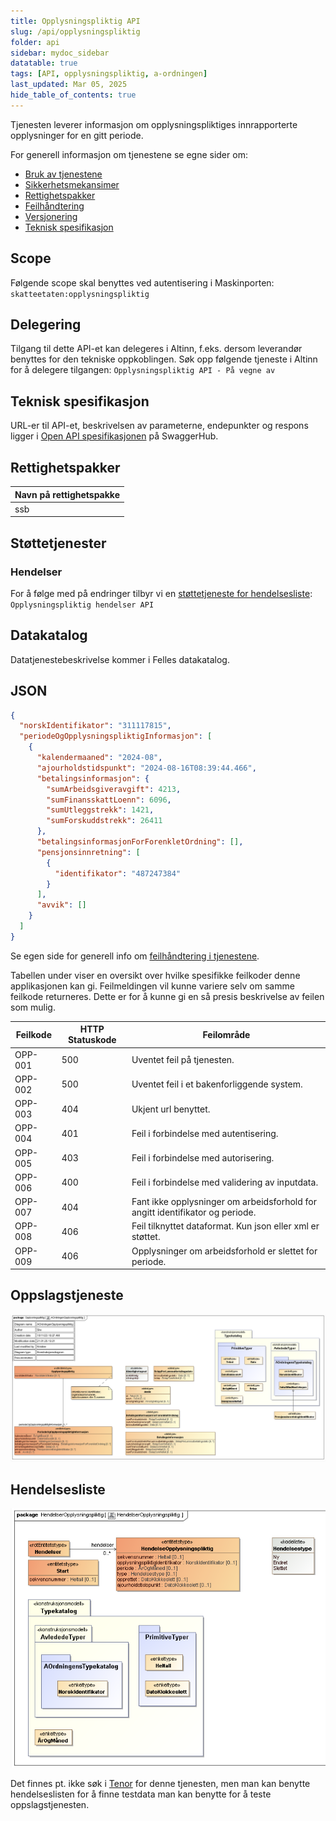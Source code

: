 ```yaml
---
title: Opplysningspliktig API
slug: /api/opplysningspliktig
folder: api
sidebar: mydoc_sidebar
datatable: true
tags: [API, opplysningspliktig, a-ordningen]
last_updated: Mar 05, 2025
hide_table_of_contents: true
---
```


<Summary>Tjenesten leverer informasjon om opplysningspliktiges innrapporterte opplysninger for en gitt periode.</Summary>

<Tabs underline={true}>
<TabItem headerText="Om tjenesten" itemKey="itemKey-1" default>

For generell informasjon om tjenestene se egne sider om:

- [Bruk av tjenestene](../om/bruk.md)
- [Sikkerhetsmekansimer](../om/sikkerhet.md)
- [Rettighetspakker](../om/rettighetspakker.md)
- [Feilhåndtering](../om/feil.md)
- [Versjonering](../om/versjoner.md)
- [Teknisk spesifikasjon](../om/tekniskspesifikasjon.md)

## Scope

Følgende scope skal benyttes ved autentisering i Maskinporten: `skatteetaten:opplysningspliktig`

## Delegering

Tilgang til dette API-et kan delegeres i Altinn, f.eks. dersom leverandør benyttes for den tekniske oppkoblingen. Søk
opp følgende tjeneste i Altinn for å delegere tilgangen: `Opplysningspliktig API - På vegne av`

## Teknisk spesifikasjon

URL-er til API-et, beskrivelsen av parameterne, endepunkter og respons ligger
i [Open API spesifikasjonen](https://app.swaggerhub.com/apis/skatteetaten/opplysningspliktig-api/) på
SwaggerHub.

## Rettighetspakker

| Navn på rettighetspakke |
| ----------------------- |
| ssb                     |

## Støttetjenester

### Hendelser

For å følge med på endringer tilbyr vi en [støttetjeneste for hendelsesliste](./hendelser.md): `Opplysningspliktig hendelser API`

## Datakatalog

Datatjenestebeskrivelse kommer i Felles datakatalog.

</TabItem>
<TabItem headerText="Eksempler" itemKey="itemKey-2">

## JSON

```json
{
  "norskIdentifikator": "311117815",
  "periodeOgOpplysningspliktigInformasjon": [
    {
      "kalendermaaned": "2024-08",
      "ajourholdstidspunkt": "2024-08-16T08:39:44.466",
      "betalingsinformasjon": {
        "sumArbeidsgiveravgift": 4213,
        "sumFinansskattLoenn": 6096,
        "sumUtleggstrekk": 1421,
        "sumForskuddstrekk": 26411
      },
      "betalingsinformasjonForForenkletOrdning": [],
      "pensjonsinnretning": [
        {
          "identifikator": "487247384"
        }
      ],
      "avvik": []
    }
  ]
}
```

</TabItem>
<TabItem headerText="Feilkoder" itemKey="itemKey-3">

Se egen side for generell info om [feilhåndtering i tjenestene](../om/feil.md).

Tabellen under viser en oversikt over hvilke spesifikke feilkoder denne applikasjonen kan gi. Feilmeldingen vil kunne
variere selv om samme feilkode returneres. Dette er for å kunne gi en så presis beskrivelse av feilen som mulig.

| Feilkode | HTTP Statuskode | Feilområde                                                                    |
| -------- | --------------- | ----------------------------------------------------------------------------- |
| OPP-001  | 500             | Uventet feil på tjenesten.                                                    |
| OPP-002  | 500             | Uventet feil i et bakenforliggende system.                                    |
| OPP-003  | 404             | Ukjent url benyttet.                                                          |
| OPP-004  | 401             | Feil i forbindelse med autentisering.                                         |
| OPP-005  | 403             | Feil i forbindelse med autorisering.                                          |
| OPP-006  | 400             | Feil i forbindelse med validering av inputdata.                               |
| OPP-007  | 404             | Fant ikke opplysninger om arbeidsforhold for angitt identifikator og periode. |
| OPP-008  | 406             | Feil tilknyttet dataformat. Kun json eller xml er støttet.                    |
| OPP-009  | 406             | Opplysninger om arbeidsforhold er slettet for periode.                        |

</TabItem>
<TabItem headerText="Informasjonsmodell" itemKey="itemKey-4">

## Oppslagstjeneste

[![Informasjonsmodell](../../static/download/Informasjonsmodell_Opplysningspliktig.png)](../../static/download/Informasjonsmodell_Opplysningspliktig.png)

## Hendelsesliste

[![Informasjonsmodell](../../static/download/Informasjonsmodell_Opplysningspliktig_hendelser.png)](../../static/download/Informasjonsmodell_Opplysningspliktig_hendelser.png)

</TabItem>
<TabItem headerText="Test" itemKey="itemKey-5">

Det finnes pt. ikke søk i [Tenor](../test/tenor.md) for denne tjenesten, men man kan benytte hendelseslisten for å finne
testdata man kan benytte for å teste oppslagstjenesten.

</TabItem>
</Tabs>
